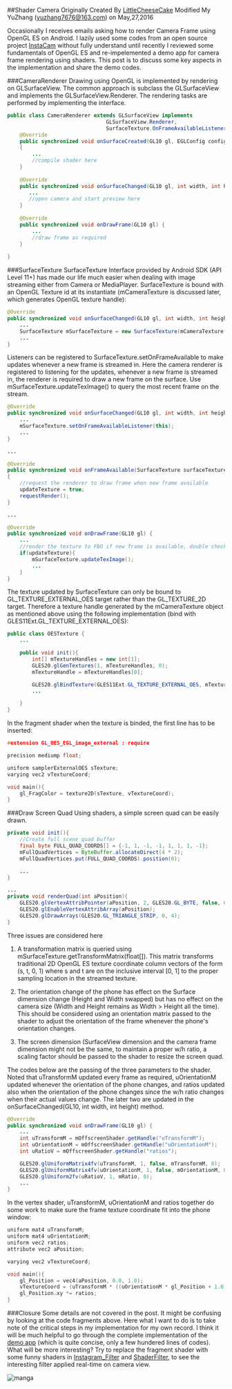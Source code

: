 ##Shader Camera
Originally Created By [LittleCheeseCake](http://littlecheesecake.me)
Modified My YuZhang (yuzhang7676@163.com) on May,27,2016

Occasionally I receives emails asking how to render Camera Frame using OpenGL ES on Android. I lazily used some codes from an open source project [InstaCam](https://github.com/harism/android_instacam) without fully understand until recently I reviewed some fundamentals of OpenGL ES and re-impelemented a demo app for camera frame rendering using shaders. This post is to discuss some key aspects in the implementation and share the demo codes.

###CameraRenderer
Drawing using OpenGL is implemented by rendering on GLSurfaceView. The common approach is subclass the GLSurfaceView and implements the GLSurfaceView.Renderer. The rendering tasks are performed by implementing the interface.

```java
public class CameraRenderer extends GLSurfaceView implements 
								GLSurfaceView.Renderer, 
								SurfaceTexture.OnFrameAvailableListener{
	@Override
	public synchronized void onSurfaceCreated(GL10 gl, EGLConfig config)
	{
		...
		//compile shader here
	}
	
	@Override
	public synchronized void onSurfaceChanged(GL10 gl, int width, int height) {
	   ...
	   //open camera and start preview here
	}
	
	@Override
	public synchronized void onDrawFrame(GL10 gl) {
	    ...
	    //draw frame as required
	}
	
}
```

###SurfaceTexture
SurfaceTexture Interface provided by Android SDK (API Level 11+) has made our life much easier when dealing with image streaming either from Camera or MediaPlayer. SurfaceTexture is bound with an OpenGL Texture id at its instantiate (mCameraTexture is discussed later, which generates OpenGL texture handle):

```java
@Override
public synchronized void onSurfaceChanged(GL10 gl, int width, int height) {
    ...
    SurfaceTexture mSurfaceTexture = new SurfaceTexture(mCameraTexture.getTextureId());
    ...
}

```
Listeners can be registered to SurfaceTexture.setOnFrameAvailable to make updates whenever a new frame is streamed in. Here the camera renderer is registered to listening for the updates, whenever a new frame is streamed in, the renderer is required to draw a new frame on the surface. Use mSurfaceTexture.updateTexImage() to query the most recent frame on the stream.

```java
@Override
public synchronized void onSurfaceChanged(GL10 gl, int width, int height) {
    ...
    mSurfaceTexture.setOnFrameAvailableListener(this);
    ...
}

...

@Override
public synchronized void onFrameAvailable(SurfaceTexture surfaceTexture)
{
    //request the renderer to draw frame when new frame available
	updateTexture = true;
	requestRender();
}

...

@Override
public synchronized void onDrawFrame(GL10 gl) {
    ...
	//render the texture to FBO if new frame is available, double check
	if(updateTexture){
		mSurfaceTexture.updateTexImage();
		...
	}
}
```
The texture updated by SurfaceTexture can only be bound to GL_TEXTURE_EXTERNAL_OES target rather than the GL_TEXTURE_2D target. Therefore a texture handle generated by the mCameraTexture object as mentioned above using the following implementation (bind with GLES11Ext.GL_TEXTURE_EXTERNAL_OES):

```java
public class OESTexture {
	...

	public void init(){
		int[] mTextureHandles = new int[1];
		GLES20.glGenTextures(1, mTextureHandles, 0);
		mTextureHandle = mTextureHandles[0];

		GLES20.glBindTexture(GLES11Ext.GL_TEXTURE_EXTERNAL_OES, mTextureHandles[0]);
		...

	}
}
```
In the fragment shader when the texture is binded, the first line has to be inserted:

```c
#extension GL_OES_EGL_image_external : require

precision mediump float;

uniform samplerExternalOES sTexture;
varying vec2 vTextureCoord;

void main(){
	gl_FragColor = texture2D(sTexture, vTextureCoord);
}
```

###Draw Screen Quad
Using shaders, a simple screen quad can be easily drawn.

```java
private void init(){
	//Create full scene quad buffer
	final byte FULL_QUAD_COORDS[] = {-1, 1, -1, -1, 1, 1, 1, -1};
	mFullQuadVertices = ByteBuffer.allocateDirect(4 * 2);
	mFullQuadVertices.put(FULL_QUAD_COORDS).position(0);

	...
}

...
private void renderQuad(int aPosition){
	GLES20.glVertexAttribPointer(aPosition, 2, GLES20.GL_BYTE, false, 0, mFullQuadVertices);
	GLES20.glEnableVertexAttribArray(aPosition);
	GLES20.glDrawArrays(GLES20.GL_TRIANGLE_STRIP, 0, 4);
}
```

Three issues are considered here 

1. A transformation matrix is queried using mSurfaceTexture.getTransformMatrix(float[]). This matrix transforms traditional 2D OpenGL ES texture coordinate column vectors of the form (s, t, 0, 1) where s and t are on the inclusive interval [0, 1] to the proper sampling location in the streamed texture. 

2. The orientation change of the phone has effect on the Surface dimension change (Height and Width swapped) but has no effect on the camera size (Width and Height remains as Width > Height all the time). This should be considered using an orientation matrix passed to the shader to adjust the orientation of the frame whenever the phone's orientation changes.

3. The screen dimension (SurfaceView dimension and the camera frame dimension might not be the same, to maintain a proper w/h ratio, a scaling factor should be passed to the shader to resize the screen quad.

The codes below are the passing of the three parameters to the shader. Noted that uTransformM updated every frame as required, uOrientationM updated whenever the orientation of the phone changes, and ratios updated also when the orientation of the phone changes since the w/h ratio changes when their actual values change. The later two are updated in the onSurfaceChanged(GL10, int width, int height) method. 

```java
@Override
public synchronized void onDrawFrame(GL10 gl) {
    ...
    int uTransformM = mOffscreenShader.getHandle("uTransformM");
	int uOrientationM = mOffscreenShader.getHandle("uOrientationM");
	int uRatioV = mOffscreenShader.getHandle("ratios");

	GLES20.glUniformMatrix4fv(uTransformM, 1, false, mTransformM, 0);
	GLES20.glUniformMatrix4fv(uOrientationM, 1, false, mOrientationM, 0);
	GLES20.glUniform2fv(uRatioV, 1, mRatio, 0);
	...
}
```

In the vertex shader, uTransformM, uOrientationM and ratios together do some work to make sure the frame texture coordinate fit into the phone window:

```c
uniform mat4 uTransformM;
uniform mat4 uOrientationM;
uniform vec2 ratios;
attribute vec2 aPosition;

varying vec2 vTextureCoord;

void main(){
	gl_Position = vec4(aPosition, 0.0, 1.0);
	vTextureCoord = (uTransformM * ((uOrientationM * gl_Position + 1.0)*0.5)).xy;
	gl_Position.xy *= ratios;
}
```

###Closure
Some details are not covered in the post. It might be confusing by looking at the code fragments above. Here what I want to do is to take note of the critical steps in my implementation for my own record. I think it will be much helpful to go through the complete implementation of the [demo app](https://github.com/yulu/ShaderCam) (which is quite concise, only a few hundered lines of codes). What will be more interesting? Try to replace the fragment shader with some funny shaders in [Instagram_Filter](https://github.com/yulu/Instagram_Filter) and [ShaderFilter](https://github.com/yulu/ShaderFilter), to see the interesting filter applied real-time on camera view.

![manga](https://dl.dropboxusercontent.com/spa/pv9m61pztxstay5/manga.png)


